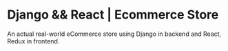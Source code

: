 # Django && React | Ecommerce Store

An actual real-world eCommerce store using Django in backend and React, Redux in frontend.
